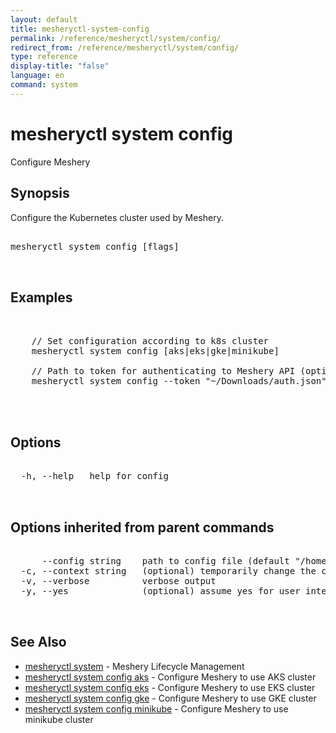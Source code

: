 ```yaml
---
layout: default
title: mesheryctl-system-config
permalink: /reference/mesheryctl/system/config/
redirect_from: /reference/mesheryctl/system/config/
type: reference
display-title: "false"
language: en
command: system
---
```


# mesheryctl system config

Configure Meshery

## Synopsis

Configure the Kubernetes cluster used by Meshery.

<pre class='codeblock-pre'>
<div class='codeblock'>
mesheryctl system config [flags]

</div>
</pre> 

## Examples

<pre class='codeblock-pre'>
<div class='codeblock'>

	// Set configuration according to k8s cluster
	mesheryctl system config [aks|eks|gke|minikube]

	// Path to token for authenticating to Meshery API (optional)
	mesheryctl system config --token "~/Downloads/auth.json"
	

</div>
</pre> 

## Options

<pre class='codeblock-pre'>
<div class='codeblock'>
  -h, --help   help for config

</div>
</pre>

## Options inherited from parent commands

<pre class='codeblock-pre'>
<div class='codeblock'>
      --config string    path to config file (default "/home/admin-pc/.meshery/config.yaml")
  -c, --context string   (optional) temporarily change the current context.
  -v, --verbose          verbose output
  -y, --yes              (optional) assume yes for user interactive prompts.

</div>
</pre>

## See Also

* [mesheryctl system](system/)	 - Meshery Lifecycle Management
* [mesheryctl system config aks](config/aks/)	 - Configure Meshery to use AKS cluster
* [mesheryctl system config eks](config/eks/)	 - Configure Meshery to use EKS cluster
* [mesheryctl system config gke](config/gke/)	 - Configure Meshery to use GKE cluster
* [mesheryctl system config minikube](config/minikube/)	 - Configure Meshery to use minikube cluster

